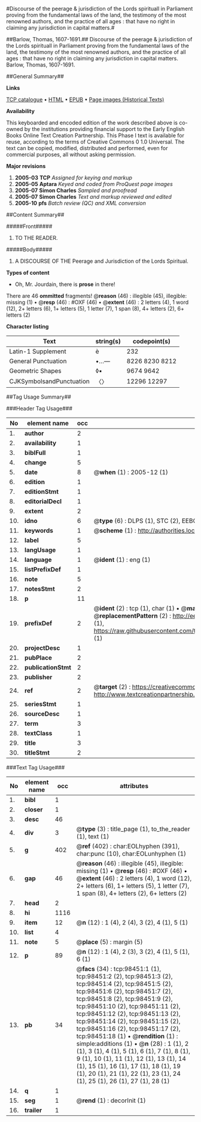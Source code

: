 #Discourse of the peerage & jurisdiction of the Lords spirituall in Parliament proving from the fundamental laws of the land, the testimony of the most renowned authors, and the practice of all ages : that have no right in claiming any jurisdiction in capital matters.#

##Barlow, Thomas, 1607-1691.##
Discourse of the peerage & jurisdiction of the Lords spirituall in Parliament proving from the fundamental laws of the land, the testimony of the most renowned authors, and the practice of all ages : that have no right in claiming any jurisdiction in capital matters.
Barlow, Thomas, 1607-1691.

##General Summary##

**Links**

[TCP catalogue](http://www.ota.ox.ac.uk/tcp/)  • 
[HTML](http://tei.it.ox.ac.uk/tcp/Texts-HTML/free/A30/A30974.html)  • 
[EPUB](http://tei.it.ox.ac.uk/tcp/Texts-EPUB/free/A30/A30974.epub) • 
[Page images (Historical Texts)](https://data.historicaltexts.jisc.ac.uk/view?pubId=eebo-13201278e&pageId=eebo-13201278e-98451-1)

**Availability**

This keyboarded and encoded edition of the
	       work described above is co-owned by the institutions
	       providing financial support to the Early English Books
	       Online Text Creation Partnership. This Phase I text is
	       available for reuse, according to the terms of Creative
	       Commons 0 1.0 Universal. The text can be copied,
	       modified, distributed and performed, even for
	       commercial purposes, all without asking permission.

**Major revisions**

1. __2005-03__ __TCP__ *Assigned for keying and markup*
1. __2005-05__ __Aptara__ *Keyed and coded from ProQuest page images*
1. __2005-07__ __Simon Charles__ *Sampled and proofread*
1. __2005-07__ __Simon Charles__ *Text and markup reviewed and edited*
1. __2005-10__ __pfs__ *Batch review (QC) and XML conversion*

##Content Summary##

#####Front#####

1. TO THE
READER.

#####Body#####

1. A
DISCOURSE
OF THE
Peerage and Jurisdiction of the Lords Spiritual.

**Types of content**

  * Oh, Mr. Jourdain, there is **prose** in there!

There are 46 **ommitted** fragments! 
 @__reason__ (46) : illegible (45), illegible: missing (1)  •  @__resp__ (46) : #OXF (46)  •  @__extent__ (46) : 2 letters (4), 1 word (12), 2+ letters (6), 1+ letters (5), 1 letter (7), 1 span (8), 4+ letters (2), 6+ letters (2)

**Character listing**


|Text|string(s)|codepoint(s)|
|---|---|---|
|Latin-1 Supplement|è|232|
|General Punctuation|•…—|8226 8230 8212|
|Geometric Shapes|◊▪|9674 9642|
|CJKSymbolsandPunctuation|〈〉|12296 12297|

##Tag Usage Summary##

###Header Tag Usage###

|No|element name|occ|attributes|
|---|---|---|---|
|1.|__author__|2||
|2.|__availability__|1||
|3.|__biblFull__|1||
|4.|__change__|5||
|5.|__date__|8| @__when__ (1) : 2005-12 (1)|
|6.|__edition__|1||
|7.|__editionStmt__|1||
|8.|__editorialDecl__|1||
|9.|__extent__|2||
|10.|__idno__|6| @__type__ (6) : DLPS (1), STC (2), EEBO-CITATION (1), OCLC (1), VID (1)|
|11.|__keywords__|1| @__scheme__ (1) : http://authorities.loc.gov/ (1)|
|12.|__label__|5||
|13.|__langUsage__|1||
|14.|__language__|1| @__ident__ (1) : eng (1)|
|15.|__listPrefixDef__|1||
|16.|__note__|5||
|17.|__notesStmt__|2||
|18.|__p__|11||
|19.|__prefixDef__|2| @__ident__ (2) : tcp (1), char (1)  •  @__matchPattern__ (2) : ([0-9\-]+):([0-9IVX]+) (1), (.+) (1)  •  @__replacementPattern__ (2) : http://eebo.chadwyck.com/downloadtiff?vid=$1&page=$2 (1), https://raw.githubusercontent.com/textcreationpartnership/Texts/master/tcpchars.xml#$1 (1)|
|20.|__projectDesc__|1||
|21.|__pubPlace__|2||
|22.|__publicationStmt__|2||
|23.|__publisher__|2||
|24.|__ref__|2| @__target__ (2) : https://creativecommons.org/publicdomain/zero/1.0/ (1), http://www.textcreationpartnership.org/docs/. (1)|
|25.|__seriesStmt__|1||
|26.|__sourceDesc__|1||
|27.|__term__|3||
|28.|__textClass__|1||
|29.|__title__|3||
|30.|__titleStmt__|2||


###Text Tag Usage###

|No|element name|occ|attributes|
|---|---|---|---|
|1.|__bibl__|1||
|2.|__closer__|1||
|3.|__desc__|46||
|4.|__div__|3| @__type__ (3) : title_page (1), to_the_reader (1), text (1)|
|5.|__g__|402| @__ref__ (402) : char:EOLhyphen (391), char:punc (10), char:EOLunhyphen (1)|
|6.|__gap__|46| @__reason__ (46) : illegible (45), illegible: missing (1)  •  @__resp__ (46) : #OXF (46)  •  @__extent__ (46) : 2 letters (4), 1 word (12), 2+ letters (6), 1+ letters (5), 1 letter (7), 1 span (8), 4+ letters (2), 6+ letters (2)|
|7.|__head__|2||
|8.|__hi__|1116||
|9.|__item__|12| @__n__ (12) : 1 (4), 2 (4), 3 (2), 4 (1), 5 (1)|
|10.|__list__|4||
|11.|__note__|5| @__place__ (5) : margin (5)|
|12.|__p__|89| @__n__ (12) : 1 (4), 2 (3), 3 (2), 4 (1), 5 (1), 6 (1)|
|13.|__pb__|34| @__facs__ (34) : tcp:98451:1 (1), tcp:98451:2 (2), tcp:98451:3 (2), tcp:98451:4 (2), tcp:98451:5 (2), tcp:98451:6 (2), tcp:98451:7 (2), tcp:98451:8 (2), tcp:98451:9 (2), tcp:98451:10 (2), tcp:98451:11 (2), tcp:98451:12 (2), tcp:98451:13 (2), tcp:98451:14 (2), tcp:98451:15 (2), tcp:98451:16 (2), tcp:98451:17 (2), tcp:98451:18 (1)  •  @__rendition__ (1) : simple:additions (1)  •  @__n__ (28) : 1 (1), 2 (1), 3 (1), 4 (1), 5 (1), 6 (1), 7 (1), 8 (1), 9 (1), 10 (1), 11 (1), 12 (1), 13 (1), 14 (1), 15 (1), 16 (1), 17 (1), 18 (1), 19 (1), 20 (1), 21 (1), 22 (1), 23 (1), 24 (1), 25 (1), 26 (1), 27 (1), 28 (1)|
|14.|__q__|1||
|15.|__seg__|1| @__rend__ (1) : decorInit (1)|
|16.|__trailer__|1||
